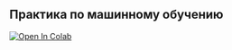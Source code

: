 ## Практика по машинному обучению 

<a target="_blank" href="https://colab.research.google.com/github/knapweedss/TextMining_HSE/blob/main/autumn_2024/sem09/Sem8_ML_Intro_fall.ipynb">
  <img src="https://colab.research.google.com/assets/colab-badge.svg" alt="Open In Colab"/>
</a>
